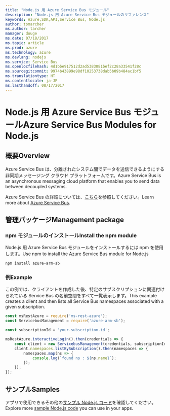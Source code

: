 ```yaml
---
title: "Node.js 用 Azure Service Bus モジュール"
description: "Node.js 用 Azure Service Bus モジュールのリファレンス"
keywords: Azure,SDK,API,Service Bus, Node.js
author: tomarcher
ms.author: tarcher
manager: douge
ms.date: 07/18/2017
ms.topic: article
ms.prod: azure
ms.technology: azure
ms.devlang: nodejs
ms.service: Service Bus
ms.openlocfilehash: 4d1bbe917512d2ad5383081bef2c28a33541f28c
ms.sourcegitcommit: 9974b43899e98df10253738dab5b09b484ac1bf5
ms.translationtype: HT
ms.contentlocale: ja-JP
ms.lasthandoff: 08/17/2017
---
```

# <a name="azure-service-bus-modules-for-nodejs"></a><span data-ttu-id="26ed3-104">Node.js 用 Azure Service Bus モジュール</span><span class="sxs-lookup"><span data-stu-id="26ed3-104">Azure Service Bus Modules for Node.js</span></span>

## <a name="overview"></a><span data-ttu-id="26ed3-105">概要</span><span class="sxs-lookup"><span data-stu-id="26ed3-105">Overview</span></span>

<span data-ttu-id="26ed3-106">Azure Service Bus は、分離されたシステム間でデータを送信できるようにする非同期メッセージング クラウド プラットフォームです。</span><span class="sxs-lookup"><span data-stu-id="26ed3-106">Azure Service Bus is an asynchronous messaging cloud platform that enables you to send data between decoupled systems.</span></span>

<span data-ttu-id="26ed3-107">Azure Service Bus の詳細については、[こちら](https://docs.microsoft.com/azure/service-bus-messaging/service-bus-messaging-overview)を参照してください。</span><span class="sxs-lookup"><span data-stu-id="26ed3-107">Learn more about [Azure Service Bus](https://docs.microsoft.com/azure/service-bus-messaging/service-bus-messaging-overview).</span></span>

## <a name="management-package"></a><span data-ttu-id="26ed3-108">管理パッケージ</span><span class="sxs-lookup"><span data-stu-id="26ed3-108">Management package</span></span>

### <a name="install-the-npm-module"></a><span data-ttu-id="26ed3-109">npm モジュールのインストール</span><span class="sxs-lookup"><span data-stu-id="26ed3-109">Install the npm module</span></span>

<span data-ttu-id="26ed3-110">Node.js 用 Azure Service Bus モジュールをインストールするには npm を使用します。</span><span class="sxs-lookup"><span data-stu-id="26ed3-110">Use npm to install the Azure Service Bus module for Node.js</span></span>

```bash
npm install azure-arm-sb
```

### <a name="example"></a><span data-ttu-id="26ed3-111">例</span><span class="sxs-lookup"><span data-stu-id="26ed3-111">Example</span></span>

<span data-ttu-id="26ed3-112">この例では、クライアントを作成した後、特定のサブスクリプションに関連付けられている Service Bus の名前空間をすべて一覧表示します。</span><span class="sxs-lookup"><span data-stu-id="26ed3-112">This example creates a client and then lists all Service Bus namespaces associated with a given subscription.</span></span>

```javascript
const msRestAzure = require('ms-rest-azure');
const ServicebusManagement = require('azure-arm-sb');

const subscriptionId = 'your-subscription-id';

msRestAzure.interactiveLogin().then(credentials => {
    const client = new ServicebusManagement(credentials, subscriptionId);
    client.namespaces.listBySubscription().then(namespaces => {
        namespaces.map(ns => {
            console.log(`found ns : ${ns.name}`);
        });
    });
});
```

## <a name="samples"></a><span data-ttu-id="26ed3-113">サンプル</span><span class="sxs-lookup"><span data-stu-id="26ed3-113">Samples</span></span>

<span data-ttu-id="26ed3-114">アプリで使用できるその他の[サンプル Node.js コード](https://azure.microsoft.com/resources/samples/?platform=nodejs)を確認してください。</span><span class="sxs-lookup"><span data-stu-id="26ed3-114">Explore more [sample Node.js code](https://azure.microsoft.com/resources/samples/?platform=nodejs) you can use in your apps.</span></span>
